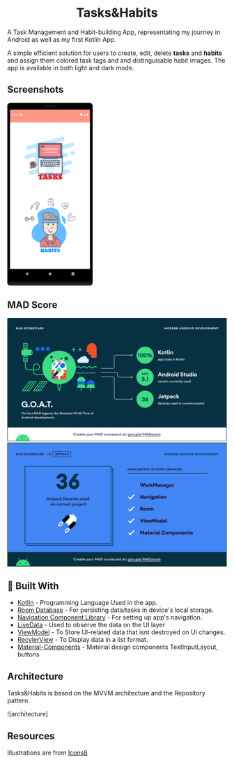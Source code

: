 <h1 align="center"> 
    <b> Tasks&Habits</b> 
</h1>

A Task Management and Habit-building App, representating my journey in Android as well as my first Kotlin App. 

A simple efficient solution for users to create, edit, delete **tasks** and **habits** and assign them colored task tags and and distinguisable habit images. The app is available in both light and  dark mode.


## Screenshots

<div style="display:inline; align:center;">
<img src="/photos/main_screen_light.png" alt="Main Screen Light" height="420px">
</div>

<!-- ![Main](https://github.com/Sarthak1812/TasksAndHabits/blob/master/photos/main_screen_light.png "Light Themed Main Activity") &nbsp; &nbsp; ![DarkMain](https://github.com/Sarthak1812/TasksAndHabits/blob/master/photos/main_screen.png "Dark Themed Main Activity")  

![TaskMain](https://github.com/Sarthak1812/TasksAndHabits/blob/master/photos/tasks_main_light.png "Task Activity") &nbsp; &nbsp; ![TaskManage](https://github.com/Sarthak1812/TasksAndHabits/blob/master/photos/tasks_manage.png "Task Manage Activity") 

![HabitMain](https://github.com/Sarthak1812/TasksAndHabits/blob/master/photos/habits_main_light.png "Habits Activity") &nbsp; &nbsp; ![HabitMain](https://github.com/Sarthak1812/TasksAndHabits/blob/master/photos/habits_manage.png "Habits Activity")  -->

<!-- ![TodoList Activity](https://github.com/tachyonlabs/Todo-App-to-practice-for-the-Google-Associate-Android-Developer-Certification-Exam/blob/master/TodoListActivity.png "TodoList Activity") &nbsp; &nbsp; ![Settings Activity](https://github.com/tachyonlabs/Todo-App-to-practice-for-the-Google-Associate-Android-Developer-Certification-Exam/blob/master/SettingsActivity.png "Settings Activity") &nbsp; &nbsp; ![Adding a new task](https://github.com/tachyonlabs/Todo-App-to-practice-for-the-Google-Associate-Android-Developer-Certification-Exam/blob/master/adding-a-new-task.png "Adding a new task") -->

<!-- <img src="https://github.com/gheorghedarle/Xamarin-ToDoApp/blob/main/Screenshots/dark_mode.png?raw=true" Width="1620" /> -->

## MAD Score
![summary](/photos/mad_summary.png)
![jetpack](/photos/mad_jetpack.png)


## 🔧 Built With
- [Kotlin](https://kotlinlang.org/) - Programming Language Used in the app.
- [Room Database](https://developer.android.com/training/data-storage/room) - For persisting data/tasks in device's local storage.
- [Navigation Component Library](https://developer.android.com/guide/navigation) - For setting up app's navigation.
- [LiveData](https://developer.android.com/topic/libraries/architecture/livedata) - Used to observe the data on the UI layer
- [ViewModel](https://developer.android.com/topic/libraries/architecture/viewmodel) - To Store UI-related data that isnt destroyed on UI changes.
- [RecylerView](https://developer.android.com/guide/topics/ui/layout/recyclerview) - To Display data in a list format.
- [Material-Components](https://github.com/material-components/material-components-android) - Material design components TextInputLayout, buttons

## Architecture
Tasks&Habits is based on the MVVM architecture and the Repository pattern.

![architecture]


## Resources

Illustrations are from [Icons8](https://icons8.com/illustrations/style--3d-flame)
